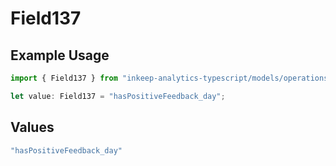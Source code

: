# Field137

## Example Usage

```typescript
import { Field137 } from "inkeep-analytics-typescript/models/operations";

let value: Field137 = "hasPositiveFeedback_day";
```

## Values

```typescript
"hasPositiveFeedback_day"
```